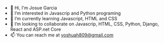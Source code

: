 - 👋 Hi, I'm Josue Garcia
- 👀 I’m interested in Javascrip and Python programing
- 🌱 I’m currently learning Javascript, HTML and CSS
- 💞️ I’m looking to collaborate on Javascrip, HTML, CSS, Python, Django, React and ASP.net Core
- 📫 You can reach me at yoshuah809@gmail.com

<!---
yoshuah809/yoshuah809 is a ✨ special ✨ repository because its `README.md` (this file) appears on your GitHub profile.
You can click the Preview link to take a look at your changes.
--->
